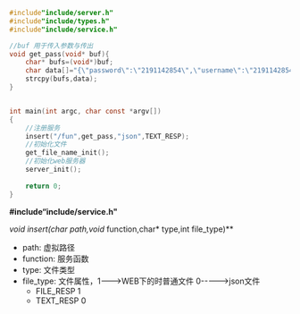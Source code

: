 ```c
#include"include/server.h"
#include"include/types.h"
#include"include/service.h"

//buf 用于传入参数与传出
void get_pass(void* buf){
    char* bufs=(void*)buf;
    char data[]="{\"password\":\"2191142854\",\"username\":\"2191142854\"}";
    strcpy(bufs,data);
}


int main(int argc, char const *argv[])
{
    //注册服务
    insert("/fun",get_pass,"json",TEXT_RESP);
    //初始化文件
    get_file_name_init();
    //初始化web服务器
    server_init();
    
    return 0;
}
```

**#include“include/service.h"**

**void insert(char* path,void* function,char* type,int file_type)**



- path:     虚拟路径
- function:   服务函数
- type: 文件类型
- file_type:  文件属性，1--->WEB下的时普通文件    0----->json文件 
  - FILE_RESP 1
  - TEXT_RESP 0

